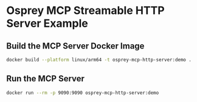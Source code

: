 # Osprey MCP Streamable HTTP Server Example

## Build the MCP Server Docker Image
```bash
docker build --platform linux/arm64 -t osprey-mcp-http-server:demo .
```

## Run the MCP Server
```bash
docker run --rm -p 9090:9090 osprey-mcp-http-server:demo
```
